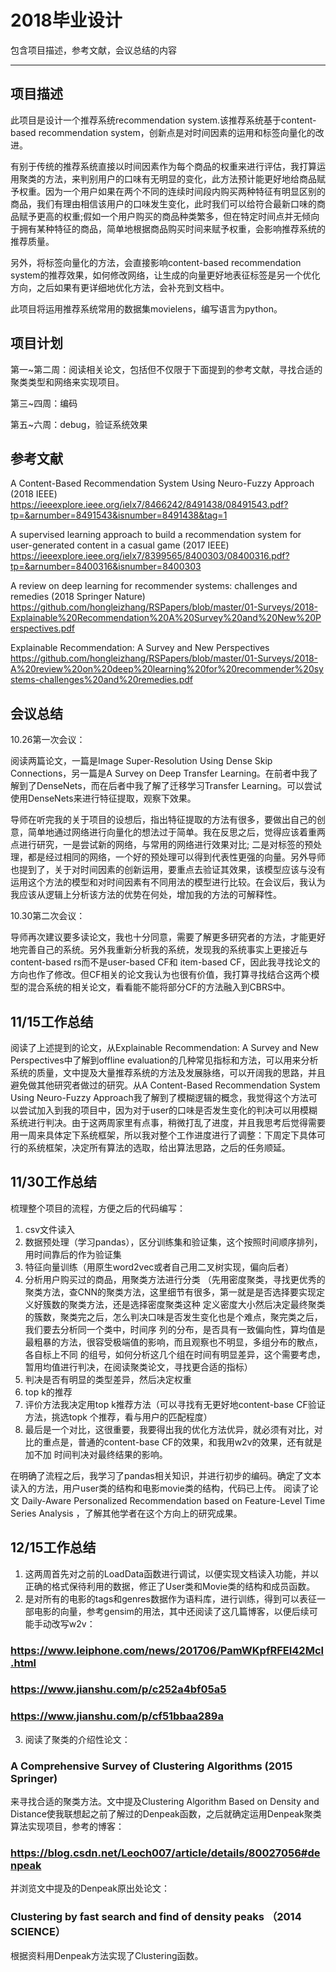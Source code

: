# 2018毕业设计

包含项目描述，参考文献，会议总结的内容

---

## 项目描述

此项目是设计一个推荐系统recommendation system.该推荐系统基于content-based recommendation system，创新点是对时间因素的运用和标签向量化的改进。

有别于传统的推荐系统直接以时间因素作为每个商品的权重来进行评估，我打算运用聚类的方法，来判别用户的口味有无明显的变化，此方法预计能更好地给商品赋予权重。因为一个用户如果在两个不同的连续时间段内购买两种特征有明显区别的商品，我们有理由相信该用户的口味发生变化，此时我们可以给符合最新口味的商品赋予更高的权重;假如一个用户购买的商品种类繁多，但在特定时间点并无倾向于拥有某种特征的商品，简单地根据商品购买时间来赋予权重，会影响推荐系统的推荐质量。

另外，将标签向量化的方法，会直接影响content-based recommendation system的推荐效果，如何修改网络，让生成的向量更好地表征标签是另一个优化方向，之后如果有更详细地优化方法，会补充到文档中。

此项目将运用推荐系统常用的数据集movielens，编写语言为python。

## 项目计划

第一~第二周：阅读相关论文，包括但不仅限于下面提到的参考文献，寻找合适的聚类类型和网络来实现项目。

第三~四周：编码

第五~六周：debug，验证系统效果

## 参考文献

A Content-Based Recommendation System Using Neuro-Fuzzy Approach (2018 IEEE)
https://ieeexplore.ieee.org/ielx7/8466242/8491438/08491543.pdf?tp=&arnumber=8491543&isnumber=8491438&tag=1

A supervised learning approach to build a recommendation system for user-generated content in a casual game (2017 IEEE)
https://ieeexplore.ieee.org/ielx7/8399565/8400303/08400316.pdf?tp=&arnumber=8400316&isnumber=8400303

A review on deep learning for recommender systems: challenges and remedies (2018 Springer Nature)
https://github.com/hongleizhang/RSPapers/blob/master/01-Surveys/2018-Explainable%20Recommendation%20A%20Survey%20and%20New%20Perspectives.pdf

Explainable Recommendation: A Survey and New Perspectives
https://github.com/hongleizhang/RSPapers/blob/master/01-Surveys/2018-A%20review%20on%20deep%20learning%20for%20recommender%20systems-challenges%20and%20remedies.pdf

## 会议总结

10.26第一次会议：

阅读两篇论文，一篇是Image Super-Resolution Using Dense Skip Connections，另一篇是A Survey on Deep Transfer Learning。在前者中我了解到了DenseNets，而在后者中我了解了迁移学习Transfer Learning。可以尝试使用DenseNets来进行特征提取，观察下效果。

导师在听完我的关于项目的设想后，指出特征提取的方法有很多，要做出自己的创意，简单地通过网络进行向量化的想法过于简单。我在反思之后，觉得应该着重两点进行研究，一是尝试新的网络，与常用的网络进行效果对比; 二是对标签的预处理，都是经过相同的网络，一个好的预处理可以得到代表性更强的向量。另外导师也提到了，关于对时间因素的创新运用，要重点去验证其效果，该模型应该与没有运用这个方法的模型和对时间因素有不同用法的模型进行比较。在会议后，我认为我应该从逻辑上分析该方法的优势在何处，增加我的方法的可解释性。


10.30第二次会议：

导师再次建议要多读论文，我也十分同意，需要了解更多研究者的方法，才能更好地完善自己的系统。另外我重新分析我的系统，发现我的系统事实上更接近与content-based rs而不是user-based CF和 item-based CF，因此我寻找论文的方向也作了修改。但CF相关的论文我认为也很有价值，我打算寻找结合这两个模型的混合系统的相关论文，看看能不能将部分CF的方法融入到CBRS中。

## 11/15工作总结
阅读了上述提到的论文，从Explainable Recommendation: A Survey and New Perspectives中了解到offline evaluation的几种常见指标和方法，可以用来分析系统的质量，文中提及大量推荐系统的方法及发展脉络，可以开阔我的思路，并且避免做其他研究者做过的研究。从A Content-Based Recommendation System Using Neuro-Fuzzy Approach我了解到了模糊逻辑的概念，我觉得这个方法可以尝试加入到我的项目中，因为对于user的口味是否发生变化的判决可以用模糊系统进行判决。由于这两周家里有点事，稍微打乱了进度，并且我思考后觉得需要用一周来具体定下系统框架，所以我对整个工作进度进行了调整：下周定下具体可行的系统框架，决定所有算法的选取，给出算法思路，之后的任务顺延。

## 11/30工作总结
梳理整个项目的流程，方便之后的代码编写：
   1. csv文件读入
   2. 数据预处理（学习pandas），区分训练集和验证集，这个按照时间顺序排列，用时间靠后的作为验证集
   3. 特征向量训练（用原生word2vec或者自己用二叉树实现，偏向后者）
   4. 分析用户购买过的商品，用聚类方法进行分类
     （先用密度聚类，寻找更优秀的聚类方法，查CNN的聚类方法，这里细节有很多，第一就是是否选择要实现定义好簇数的聚类方法，还是选择密度聚类这种
      定义密度大小然后决定最终聚类的簇数，聚类完之后，怎么判决口味是否发生变化也是个难点，聚完类之后，我们要去分析同一个类中，时间序
      列的分布，是否具有一致偏向性，算均值是最粗暴的方法，很容受极端值的影响，而且观察也不明显，多组分布的散点，各自标上不同
      的组号，如何分析这几个组在时间有明显差异，这个需要考虑，暂用均值进行判决，在阅读聚类论文，寻找更合适的指标）
   5. 判决是否有明显的类型差异，然后决定权重
   6. top k的推荐
   7. 评价方法我决定用top k推荐方法（可以寻找有无更好地content-base CF验证方法，挑选topk 个推荐，看与用户的匹配程度）
   8. 最后是一个对比，这很重要，我要得出我的优化方法优异，就必须有对比，对比的重点是，普通的content-base CF的效果，和我用w2v的效果，还有就是加不加       时间判决对最终结果的影响。

在明确了流程之后，我学习了pandas相关知识，并进行初步的编码。确定了文本读入的方法，用户user类的结构和电影movie类的结构，代码已上传。
阅读了论文 Daily-Aware Personalized Recommendation based on Feature-Level Time Series Analysis ，了解其他学者在这个方向上的研究成果。

## 12/15工作总结
1. 这两周首先对之前的LoadData函数进行调试，以便实现文档读入功能，并以正确的格式保待利用的数据，修正了User类和Movie类的结构和成员函数。
2. 是对所有的电影的tags和genres数据作为语料库，进行训练，得到可以表征一部电影的向量，参考gensim的用法，其中还阅读了这几篇博客，以便后续可能手动改写w2v：
### https://www.leiphone.com/news/201706/PamWKpfRFEI42McI.html
### https://www.jianshu.com/p/c252a4bf05a5
### https://www.jianshu.com/p/cf51bbaa289a
3. 阅读了聚类的介绍性论文：
### A Comprehensive Survey of Clustering Algorithms (2015 Springer)
来寻找合适的聚类方法。文中提及Clustering Algorithm Based on Density and Distance使我联想起之前了解过的Denpeak函数，之后就确定运用Denpeak聚类算法实现项目，参考的博客：
### https://blog.csdn.net/Leoch007/article/details/80027056#denpeak
并浏览文中提及的Denpeak原出处论文：
### Clustering by fast search and find of density peaks （2014 SCIENCE）
根据资料用Denpeak方法实现了Clustering函数。
